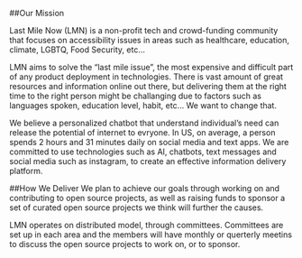 ##Our Mission

Last Mile Now (LMN) is a non-profit tech and crowd-funding community that focuses on accessibility issues in areas such as healthcare, education, climate, LGBTQ, Food Security, etc…

LMN aims to solve the “last mile issue”, the most expensive and difficult part of any product deployment in technologies. There is vast amount of great resources and information online out there, but delivering them at the right time to the right person might be challanging due to factors such as languages spoken, education level, habit, etc… We want to change that.

We believe a personalized chatbot that understand individual’s need can release the potential of internet to evryone. In US, on average, a person spends 2 hours and 31 minutes daily on social media and text apps. We are committed to use technologies such as AI, chatbots, text messages and social media such as instagram, to create an effective information delivery platform.

##How We Deliver
We plan to achieve our goals through working on and contributing to open source projects, as well as raising funds to sponsor a set of curated open source projects we think will further the causes.

LMN operates on distributed model, through committees. Committees are set up in each area and the members will have monthly or querterly meetins to discuss the open source projects to work on, or to sponsor.
